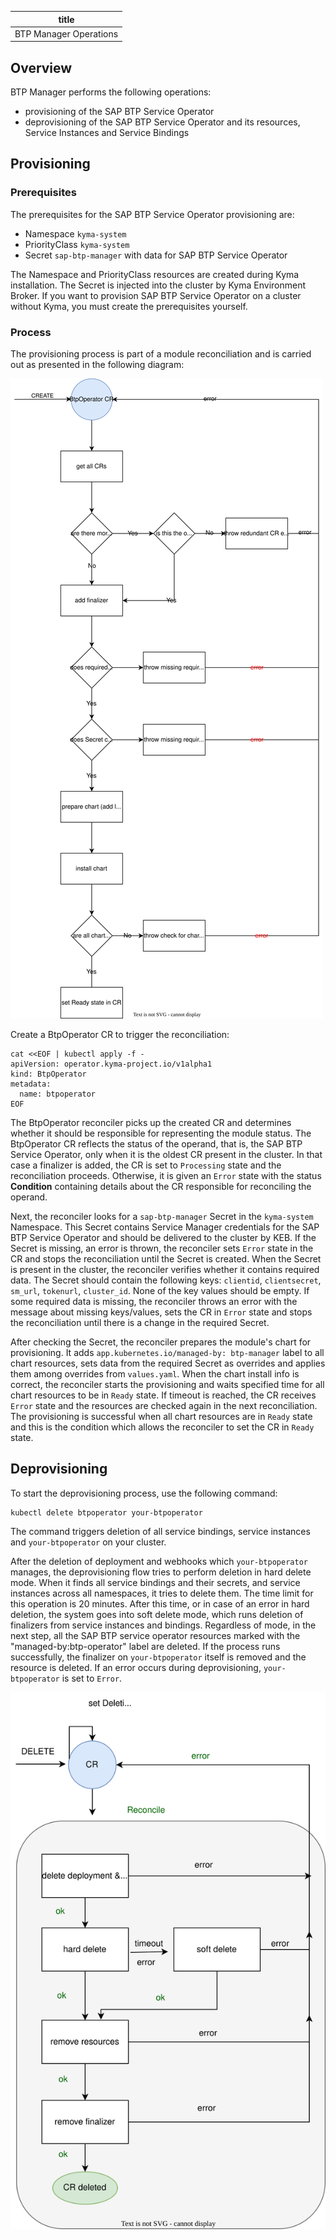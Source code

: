 | title                  |
|------------------------|
| BTP Manager Operations |

## Overview

BTP Manager performs the following operations:
- provisioning of the SAP BTP Service Operator
- deprovisioning of the SAP BTP Service Operator and its resources, Service Instances and Service Bindings

## Provisioning

### Prerequisites

The prerequisites for the SAP BTP Service Operator provisioning are:
- Namespace `kyma-system`
- PriorityClass `kyma-system`
- Secret `sap-btp-manager` with data for SAP BTP Service Operator

The Namespace and PriorityClass resources are created during Kyma installation. The Secret is injected into the cluster by Kyma Environment Broker. If you want to provision SAP BTP Service Operator on a cluster without Kyma, you must create the prerequisites yourself.

### Process

The provisioning process is part of a module reconciliation and is carried out as presented in the following diagram:

![Provisioning diagram](./assets/provisioning.svg)

Create a BtpOperator CR to trigger the reconciliation:

```shell
cat <<EOF | kubectl apply -f -
apiVersion: operator.kyma-project.io/v1alpha1
kind: BtpOperator
metadata:
  name: btpoperator
EOF
```

The BtpOperator reconciler picks up the created CR and determines whether it should be responsible for representing the module status. The BtpOperator CR reflects the status of the operand, that is, the SAP BTP Service Operator, only when it is the oldest CR present in the cluster. In that case a finalizer is added, the CR is set to `Processing` state and the reconciliation proceeds. Otherwise, it is given an `Error` state with the status **Condition** containing details about the CR responsible for reconciling the operand.

Next, the reconciler looks for a `sap-btp-manager` Secret in the `kyma-system` Namespace. This Secret contains Service Manager credentials for the SAP BTP Service Operator and should be delivered to the cluster by KEB. If the Secret is missing, an error is thrown, the reconciler sets `Error` state in the CR and stops the reconciliation until the Secret is created. When the Secret is present in the cluster, the reconciler verifies whether it contains required data. The Secret should contain the following keys: `clientid`, `clientsecret`, `sm_url`, `tokenurl`, `cluster_id`. None of the key values should be empty. If some required data is missing, the reconciler throws an error with the message about missing keys/values, sets the CR in `Error` state and stops the reconciliation until there is a change in the required Secret.

After checking the Secret, the reconciler prepares the module's chart for provisioning. It adds `app.kubernetes.io/managed-by: btp-manager` label to all chart resources, sets data from the required Secret as overrides and applies them among overrides from `values.yaml`. When the chart install info is correct, the reconciler starts the provisioning and waits specified time for all chart resources to be in `Ready` state. If timeout is reached, the CR receives `Error` state and the resources are checked again in the next reconciliation. The provisioning is successful when all chart resources are in `Ready` state and this is the condition which allows the reconciler to set the CR in `Ready` state.

## Deprovisioning

To start the deprovisioning process, use the following command:

```
kubectl delete btpoperator your-btpoperator
```

The command triggers deletion of all service bindings, service instances and `your-btpoperator` on your cluster.

After the deletion of deployment and webhooks which `your-btpoperator` manages, the deprovisioning flow tries to perform deletion in hard delete mode. When it finds all service bindings and their secrets, and service instances across all namespaces, it tries to delete them.
The time limit for this operation is 20 minutes.
After this time, or in case of an error in hard deletion, the system goes into soft delete mode, which runs deletion of finalizers from service instances and bindings.
Regardless of mode, in the next step, all the SAP BTP service operator resources marked with the "managed-by:btp-operator" label are deleted.
If the process runs successfully, the finalizer on `your-btpoperator` itself is removed and the resource is deleted.
If an error occurs during deprovisioning, `your-btpoperator` is set to `Error`.

![Deprovisioning diagram](./assets/deprovisioning.svg)

